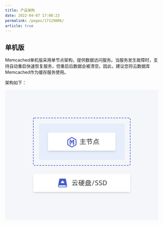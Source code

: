 ```yaml
---
title: 产品架构
date: 2022-04-07 17:08:23
permalink: /pages/17129006/
article: true
---
```


## 单机版

Memcached单机版采用单节点架构，提供数据访问服务。当服务发生故障时，支持自动重启快速恢复服务，但重启后数据会被清空。因此，建议您将云数据库Memcached作为缓存服务使用。

架构如下：

![Memcached](../pics/Memcached.png)